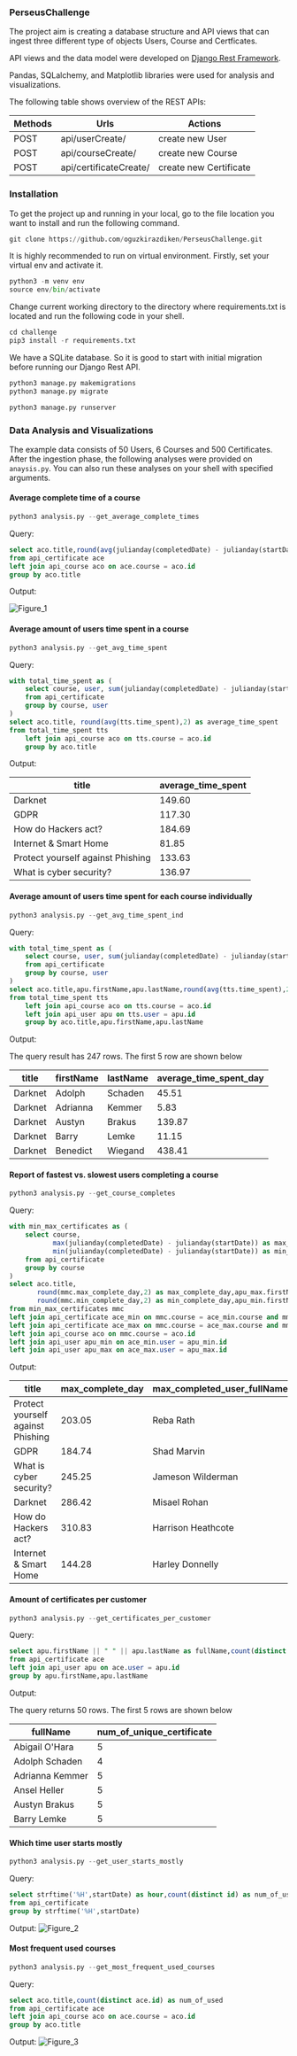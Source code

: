 ### PerseusChallenge

The project aim is creating a database structure and API views that can ingest three different type of objects Users, Course and Certficates.

API views and the data model were developed on [Django Rest Framework](https://www.django-rest-framework.org/). 

Pandas, SQLalchemy, and Matplotlib libraries were used for analysis and visualizations.

The following table shows overview of the REST APIs:

|    Methods    |         Urls           |                    Actions                      |
| ------------- | ---------------------  | ----------------------------------------------- |
|     POST      | api/userCreate/        |              create new User                    |
|     POST      | api/courseCreate/      |              create new Course                  |
|     POST      | api/certificateCreate/ |            create new Certificate               |

### Installation

To get the project up and running in your local, go to the file location you want to install and run the following command.

```python
git clone https://github.com/oguzkirazdiken/PerseusChallenge.git
```

It is highly recommended to run on virtual environment. Firstly, set your virtual env and activate it.

```python
python3 -m venv env
source env/bin/activate
```

Change current working directory to the directory where requirements.txt is located and run the following code in your shell.

```python
cd challenge
pip3 install -r requirements.txt
```
We have a SQLite database. So it is good to start with initial migration before running our Django Rest API.

```python
python3 manage.py makemigrations
python3 manage.py migrate
```

```python
python3 manage.py runserver
```



### Data Analysis and Visualizations

The example data consists of 50 Users, 6 Courses and 500 Certificates. After the ingestion phase, the following analyses were provided on `anaysis.py`. You can also run these analyses on your shell with specified arguments.

#### Average complete time of a course

```python
python3 analysis.py --get_average_complete_times
```

Query:
```sql
select aco.title,round(avg(julianday(completedDate) - julianday(startDate)),2) as avg_complete_day
from api_certificate ace
left join api_course aco on ace.course = aco.id
group by aco.title
```
Output:

![Figure_1](https://user-images.githubusercontent.com/53194457/148920282-99ef2b4a-387f-41f5-b67c-ece6ce1fa731.png)

#### Average amount of users time spent in a course

```python
python3 analysis.py --get_avg_time_spent
```
Query:
```sql
with total_time_spent as (
    select course, user, sum(julianday(completedDate) - julianday(startDate)) as time_spent
    from api_certificate
    group by course, user
)
select aco.title, round(avg(tts.time_spent),2) as average_time_spent
from total_time_spent tts
    left join api_course aco on tts.course = aco.id
    group by aco.title
```
Output:

|                              title | average_time_spent |
| ---------------------------------  | -------------------|
|                            Darknet |             149.60 |
|                               GDPR |             117.30 |
|                How do Hackers act? |             184.69 |
|              Internet & Smart Home |              81.85 |
|  Protect yourself against Phishing |             133.63 |
|            What is cyber security? |             136.97 |


#### Average amount of users time spent for each course individually

```python
python3 analysis.py --get_avg_time_spent_ind
```

Query:
```sql
with total_time_spent as (
    select course, user, sum(julianday(completedDate) - julianday(startDate)) as time_spent
    from api_certificate
    group by course, user
)
select aco.title,apu.firstName,apu.lastName,round(avg(tts.time_spent),2) as average_time_spent_day
from total_time_spent tts
    left join api_course aco on tts.course = aco.id
    left join api_user apu on tts.user = apu.id
    group by aco.title,apu.firstName,apu.lastName
```

Output:

The query result has 247 rows. The first 5 row are shown below

|   title |firstName | lastName | average_time_spent_day|
|---------|----------|----------|-----------------------|
| Darknet |   Adolph |  Schaden |                  45.51|
| Darknet | Adrianna |   Kemmer |                   5.83|
| Darknet |   Austyn |   Brakus |                 139.87|
| Darknet |    Barry |    Lemke |                  11.15|
| Darknet | Benedict |  Wiegand |                 438.41|

#### Report of fastest vs. slowest users completing a course

```python
python3 analysis.py --get_course_completes
```

Query:
```sql
with min_max_certificates as (
    select course,
           max(julianday(completedDate) - julianday(startDate)) as max_complete_day,
           min(julianday(completedDate) - julianday(startDate)) as min_complete_day
    from api_certificate
    group by course
)
select aco.title,
       round(mmc.max_complete_day,2) as max_complete_day,apu_max.firstName || " " || apu_max.lastName as max_completed_user_fullName,
       round(mmc.min_complete_day,2) as min_complete_day,apu_min.firstName || " " || apu_min.lastName as min_completed_user_fullName
from min_max_certificates mmc
left join api_certificate ace_min on mmc.course = ace_min.course and mmc.min_complete_day = (julianday(ace_min.completedDate) - julianday(ace_min.startDate))
left join api_certificate ace_max on mmc.course = ace_max.course and mmc.max_complete_day = (julianday(ace_max.completedDate) - julianday(ace_max.startDate))
left join api_course aco on mmc.course = aco.id
left join api_user apu_min on ace_min.user = apu_min.id
left join api_user apu_max on ace_max.user = apu_max.id
```

Output:

|title								|max_complete_day   |max_completed_user_fullName |min_complete_day  |min_completed_user_fullName |
|-----------------------------------|-------------------|----------------------------|------------------|----------------------------|
|Protect yourself against Phishing	|203.05				|Reba Rath					 |1					|Marco Beer					 |
|GDPR								|184.74				|Shad Marvin				 |0.85				|Marjolaine Friesen			 |
|What is cyber security?		    |245.25				|Jameson Wilderman			 |0.44				|Vincent Gorczany			 |
|Darknet							|286.42				|Misael Rohan				 |0.45				|Norris Raynor				 |
|How do Hackers act?				|310.83				|Harrison Heathcote			 |0.4				|Fredy Weissnat				 |
|Internet & Smart Home				|144.28				|Harley Donnelly			 |0.31				|Charley Jacobi				 |


#### Amount of certificates per customer

```python
python3 analysis.py --get_certificates_per_customer
```

Query:
```sql
select apu.firstName || " " || apu.lastName as fullName,count(distinct ace.course) as num_of_unique_certificate
from api_certificate ace
left join api_user apu on ace.user = apu.id
group by apu.firstName,apu.lastName
```

Output:

The query returns 50 rows. The first 5 rows are shown below

|    fullName     | num_of_unique_certificate  |
|-----------------| ---------------------------|
| Abigail O'Hara  |                      5     |
| Adolph Schaden  |                      4     |
|Adrianna Kemmer  |                      5     |
|   Ansel Heller  |                      5     |
|  Austyn Brakus  |                      5     |
|    Barry Lemke  |                      5     |



#### Which time user starts mostly

```python
python3 analysis.py --get_user_starts_mostly
```

Query:
```sql
select strftime('%H',startDate) as hour,count(distinct id) as num_of_user
from api_certificate
group by strftime('%H',startDate)
```

Output:
![Figure_2](https://user-images.githubusercontent.com/53194457/148920565-16c44442-adcf-4546-95d7-2d33aa80a3d3.png)



#### Most frequent used courses

```python
python3 analysis.py --get_most_frequent_used_courses
```

Query:
```sql
select aco.title,count(distinct ace.id) as num_of_used
from api_certificate ace
left join api_course aco on ace.course = aco.id
group by aco.title
```

Output:
![Figure_3](https://user-images.githubusercontent.com/53194457/148920579-f2687e44-0007-4393-9c12-362207212096.png)

